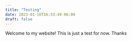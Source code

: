 ```yaml
---
title: "Testing"
date: 2023-01-16T16:53:49-06:00
draft: false
---
```


Welcome to my website! This is just a test for now. Thanks
